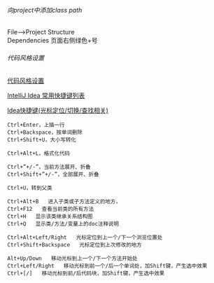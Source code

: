 ###### 向project中添加class path
File-->Project Structure  
Dependencies 页面右侧绿色+号  

###### 代码风格设置
[代码风格设置](http://blog.csdn.net/u010889616/article/details/53913735)

[IntelliJ Idea 常用快捷键列表](http://www.cnblogs.com/zhangpengshou/p/5366413.html)

[Idea快捷键(光标定位/切换/查找相关)](http://blog.csdn.net/tang9140/article/details/52333601)

```
Ctrl+Enter，上插一行
Ctrl+Backspace，按单词删除
Ctrl+Shift+U，大小写转化

Ctrl+Alt+L，格式化代码

Ctrl+”+/-”，当前方法展开、折叠
Ctrl+Shift+”+/-”，全部展开、折叠

Ctrl+U，转到父类

Ctrl+Alt+B   进入子类或子方法定义的地方，
Ctrl+F12   查看当前类的所有方法
Ctrl+H   显示该类继承关系结构图
Ctrl+Q   显示类/方法/变量上的doc注释说明

Ctrl+Alt+Left/Right   光标定位到上一个/下一个浏览位置处
Ctrl+Shift+Backspace   光标定位到上次修改的地方

Alt+Up/Down   移动光标到上一个/下一个方法开始处
Ctrl+Left/Right   移动光标到前一个/后一个单词处，加Shift键，产生选中效果
Ctrl+[/]   移动光标到前/后代码块，加Shift键，产生选中效果
```

